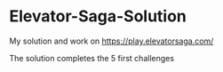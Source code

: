 # Elevator-Saga-Solution
My solution and work on https://play.elevatorsaga.com/

The solution completes the 5 first challenges 
